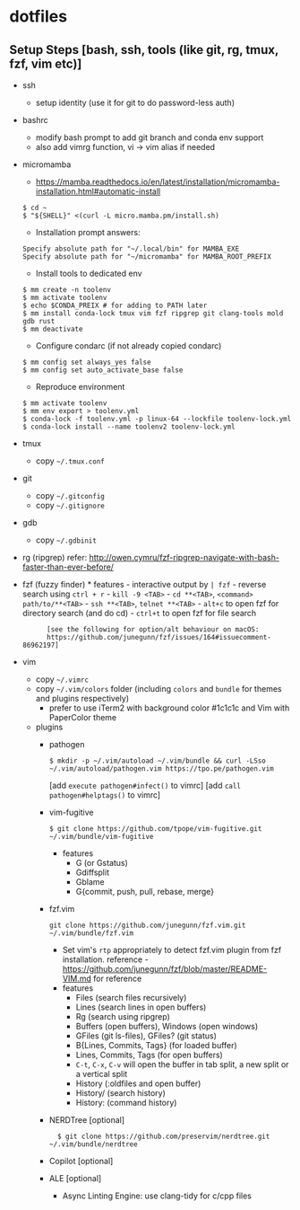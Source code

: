 # dotfiles

Setup Steps [bash, ssh, tools (like git, rg, tmux, fzf, vim etc)]
-----------------------------------------------------------------

* ssh
	- setup identity (use it for git to do password-less auth)

* bashrc
	- modify bash prompt to add git branch and conda env support
	- also add vimrg function, vi -> vim alias if needed

* micromamba
	- https://mamba.readthedocs.io/en/latest/installation/micromamba-installation.html#automatic-install
	```
	$ cd ~
	$ "${SHELL}" <(curl -L micro.mamba.pm/install.sh)
	```

	- Installation prompt answers:
	```
	Specify absolute path for "~/.local/bin" for MAMBA_EXE
	Specify absolute path for "~/micromamba" for MAMBA_ROOT_PREFIX
	```

	- Install tools to dedicated env
	```
	$ mm create -n toolenv
	$ mm activate toolenv
	$ echo $CONDA_PREIX # for adding to PATH later
	$ mm install conda-lock tmux vim fzf ripgrep git clang-tools mold gdb rust
	$ mm deactivate
	```

	- Configure condarc (if not already copied condarc)
	```
	$ mm config set always_yes false
	$ mm config set auto_activate_base false
	```
	- Reproduce environment
	```
	$ mm activate toolenv
	$ mm env export > toolenv.yml
	$ conda-lock -f toolenv.yml -p linux-64 --lockfile toolenv-lock.yml
	$ conda-lock install --name toolenv2 toolenv-lock.yml
	```

* tmux
	- copy `~/.tmux.conf`

* git
	- copy `~/.gitconfig`
	- copy `~/.gitignore`

* gdb
	- copy `~/.gdbinit`

* rg (ripgrep)
	refer: http://owen.cymru/fzf-ripgrep-navigate-with-bash-faster-than-ever-before/

* fzf (fuzzy finder)
		* features
			- interactive output by `| fzf`
			- reverse search using `ctrl + r`
			- `kill -9 <TAB>`
			- `cd **<TAB>`, `<command> path/to/**<TAB>`
			- `ssh **<TAB>`, `telnet **<TAB>`
			- `alt+c` to open fzf for directory search (and do cd)
			- `ctrl+t` to open fzf for file search

			[see the following for option/alt behaviour on macOS:
			https://github.com/junegunn/fzf/issues/164#issuecomment-86962197]

* vim
	- copy `~/.vimrc`
	- copy `~/.vim/colors` folder (including `colors` and `bundle` for themes and plugins respectively)
		- prefer to use iTerm2 with background color #1c1c1c and Vim with PaperColor theme
	- plugins
		- pathogen
			```
			$ mkdir -p ~/.vim/autoload ~/.vim/bundle && curl -LSso ~/.vim/autoload/pathogen.vim https://tpo.pe/pathogen.vim
			```
			[add `execute pathogen#infect()` to vimrc]
			[add `call pathogen#helptags()` to vimrc]
		- vim-fugitive
			```
			$ git clone https://github.com/tpope/vim-fugitive.git ~/.vim/bundle/vim-fugitive
			```
			* features
				- G (or Gstatus)
				- Gdiffsplit
				- Gblame
				- G{commit, push, pull, rebase, merge}
		- fzf.vim
			```
			git clone https://github.com/junegunn/fzf.vim.git ~/.vim/bundle/fzf.vim
			```

			* Set vim's `rtp` appropriately to detect fzf.vim plugin from fzf installation.
				reference - https://github.com/junegunn/fzf/blob/master/README-VIM.md for reference
			* features
				- Files (search files recursively)
				- Lines (search lines in open buffers)
				- Rg (search using ripgrep)
				- Buffers (open buffers), Windows (open windows)
				- GFiles (git ls-files), GFiles? (git status)
				- B{Lines, Commits, Tags} (for loaded buffer)
				- Lines, Commits, Tags (for open buffers)
				- `C-t`, `C-x`, `C-v` will open the buffer in tab split, a new split or a vertical split
				- History (:oldfiles and open buffer)
				- History/ (search history)
				- History: (command history)
		- NERDTree [optional]
		  ```
			$ git clone https://github.com/preservim/nerdtree.git ~/.vim/bundle/nerdtree
			```
		- Copilot [optional]
		- ALE [optional]
			- Async Linting Engine: use clang-tidy for c/cpp files
